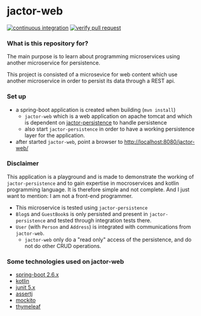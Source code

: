 # jactor-web #

[![continuous integration](https://github.com/jactor-rises/jactor-web/actions/workflows/ci.yaml/badge.svg)](https://github.com/jactor-rises/jactor-web/actions/workflows/ci.yaml)
[![verify pull request](https://github.com/jactor-rises/jactor-web/actions/workflows/pr.yaml/badge.svg)](https://github.com/jactor-rises/jactor-web/actions/workflows/pr.yaml)

### What is this repository for?

The main purpose is to learn about programming microservices using another microservice for persistence.

This project is consisted of a microsevice for web content which use another microservice in order
to persist its data through a REST api.

### Set up

* a spring-boot application is created when building (`mvn install`)
    * `jactor-web` which is a web application on apache tomcat and which is dependent
      on [jactor-persistence](https://github.com/jactor-rises/jactor-persistence) to handle persistence
    * also start `jactor-persistence` in order to have a working persistence layer for the application.
* after started `jactor-web`, point a browser to
  <http://localhost:8080/jactor-web/>

### Disclaimer

This application is a playground and is made to demonstrate the working of `jactor-persistence` and to gain expertise in mocroservices and kotlin
programming language. It is therefore simple and not complete. And I just want to mention: I am not a front-end programmer.

* This microservice is tested using `jactor-persistence`
* `Blog`s and `GuestBook`s is only persisted and present in `jactor-persistence` and tested through integration tests there.
* `User` (with `Person` and `Address`) is integrated with communications from `jactor-web`.
    * `jactor-web` only do a "read only" access of the persistence, and do not do other CRUD operations.

### Some technologies used on jactor-web

* [spring-boot 2.6.x](https://spring.io/projects/spring-boot)
* [kotlin](https://kotlinlang.org)
* [junit 5.x](https://junit.org/junit5/)
* [assertj](https://assertj.github.io/doc/)
* [mockito](http://site.mockito.org)
* [thymeleaf](https://www.thymeleaf.org)
